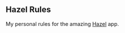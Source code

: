 ## Hazel Rules

My personal rules for the amazing [Hazel](http://www.noodlesoft.com/hazel.php) app.

